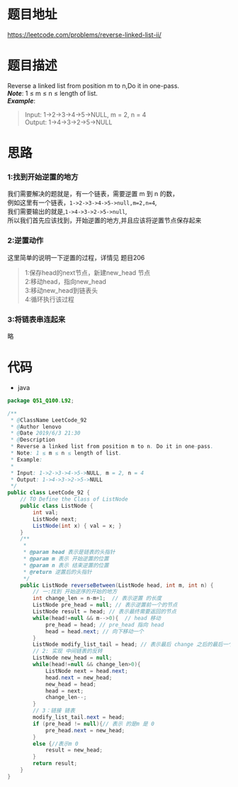 # 题目地址
https://leetcode.com/problems/reverse-linked-list-ii/

# 题目描述

Reverse a linked list from position m to n,Do it in one-pass.  
***Note***: 1 ≤ m ≤ n ≤ length of list.  
***Example***:
>Input: 1->2->3->4->5->NULL, m = 2, n = 4   
 Output: 1->4->3->2->5->NULL
 
# 思路

### 1:找到开始逆置的地方
我们需要解决的题就是，有一个链表，需要逆置 m 到 n 的数，  
例如这里有一个链表，`1->2->3->4->5->null,m=2,n=4`,  
我们需要输出的就是,`1->4->3->2->5->null`,  
所以我们首先应该找到，开始逆置的地方,并且应该将逆置节点保存起来
### 2:逆置动作
这里简单的说明一下逆置的过程，详情见 题目206
>1:保存head的next节点，新建new_head 节点  
>2:移动head，指向new_head  
>3:移动new_head到链表头  
>4:循环执行该过程  
### 3:将链表串连起来
略

# 代码
- java

```java
package Q51_Q100.L92;

/**
 * @ClassName LeetCode_92
 * @Author lenovo
 * @Date 2019/6/3 21:30
 * @Description
 * Reverse a linked list from position m to n. Do it in one-pass.
 * Note: 1 ≤ m ≤ n ≤ length of list.
 * Example:
 *
 * Input: 1->2->3->4->5->NULL, m = 2, n = 4
 * Output: 1->4->3->2->5->NULL
 */
public class LeetCode_92 {
    // TO Define the Class of ListNode
    public class ListNode {
        int val;
        ListNode next;
        ListNode(int x) { val = x; }
    }
    /**
     *
     * @param head 表示是链表的头指针
     * @param m 表示 开始逆置的位置
     * @param n 表示 结束逆置的位置
     * @return 逆置后的头指针
     */
    public ListNode reverseBetween(ListNode head, int m, int n) {
        // 一:找到 开始逆序的开始的地方
        int change_len = n-m+1;  // 表示逆置 的长度
        ListNode pre_head = null; // 表示逆置前一个的节点
        ListNode result = head; // 表示最终需要返回的节点
        while(head!=null && m-->0){  // head 移动
            pre_head = head; // pre_head 指向 head
            head = head.next; // 向下移动一个
        }
        ListNode modify_list_tail = head; // 表示最后 change 之后的最后一个节点
        // 2: 实现 中间链表的反转
        ListNode new_head = null;
        while(head!=null && change_len>0){
            ListNode next = head.next;
            head.next = new_head;
            new_head = head;
            head = next;
            change_len--;
        }
        // 3：链接 链表
        modify_list_tail.next = head;
        if (pre_head != null){// 表示 的是m 是 0
            pre_head.next = new_head;
        }
        else {//表示m 0
            result = new_head;
        }
        return result;
    }
}
```